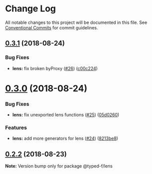 # Change Log

All notable changes to this project will be documented in this file.
See [Conventional Commits](https://conventionalcommits.org) for commit guidelines.

<a name="0.3.1"></a>
## [0.3.1](https://github.com/Ailrun/typed-f/compare/v0.3.0...v0.3.1) (2018-08-24)


### Bug Fixes

* **lens:** fix broken byProxy ([#26](https://github.com/Ailrun/typed-f/issues/26)) ([c00c224](https://github.com/Ailrun/typed-f/commit/c00c224))





<a name="0.3.0"></a>
# [0.3.0](https://github.com/Ailrun/typed-f/compare/v0.2.2...v0.3.0) (2018-08-24)


### Bug Fixes

* **lens:** fix unexported lens functions ([#25](https://github.com/Ailrun/typed-f/issues/25)) ([05d0260](https://github.com/Ailrun/typed-f/commit/05d0260))


### Features

* **lens:** add more generators for lens ([#24](https://github.com/Ailrun/typed-f/issues/24)) ([8213be8](https://github.com/Ailrun/typed-f/commit/8213be8))





<a name="0.2.2"></a>
## [0.2.2](https://github.com/Ailrun/typed-f/compare/v0.2.1...v0.2.2) (2018-08-23)

**Note:** Version bump only for package @typed-f/lens
